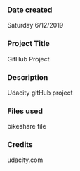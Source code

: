 ### Date created
Saturday 6/12/2019

### Project Title
GitHub Project

### Description
Udacity gitHub project

### Files used
bikeshare file

### Credits
udacity.com
